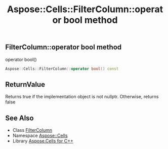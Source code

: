 ﻿---
title: Aspose::Cells::FilterColumn::operator bool method
linktitle: operator bool
second_title: Aspose.Cells for C++ API Reference
description: 'Aspose::Cells::FilterColumn::operator bool method. operator bool() in C++.'
type: docs
weight: 400
url: /cpp/aspose.cells/filtercolumn/operator_bool/
---
## FilterColumn::operator bool method


operator bool()

```cpp
Aspose::Cells::FilterColumn::operator bool() const
```


## ReturnValue

Returns true if the implementation object is not nullptr. Otherwise, returns false

## See Also

* Class [FilterColumn](../)
* Namespace [Aspose::Cells](../../)
* Library [Aspose.Cells for C++](../../../)
